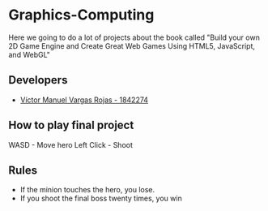 # Graphics-Computing
Here we going to do a lot of projects about the book called "Build your own 2D Game Engine and Create Great Web Games Using HTML5, JavaScript, and WebGL"

## Developers
* [Víctor Manuel Vargas Rojas - 1842274](https://github.com/Victorm0612/)

## How to play final project
WASD - Move hero
Left Click - Shoot

## Rules
* If the minion touches the hero, you lose.
* If you shoot the final boss twenty times, you win
